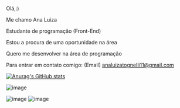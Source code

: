 
Olá,:)

Me chamo Ana Luiza

Estudante de programação (Front-End)

Estou a procura de uma oportunidade na área

Quero me desenvolver na área de programação

Para entrar em contato comigo: (Email) analuizatognelli11@gmail.com       

[![Anurag's GitHub stats](https://github-readme-stats.vercel.app/api?username=Anatognelli)](https://github.com/Anatognelli/github-readme-stats)

![image](https://github.com/Anatognelli/Anatognelli/assets/143017402/4a1f8f3a-a1bb-407e-bae7-1d4f77c93bfc)
      
![image](https://github.com/Anatognelli/Anatognelli/assets/143017402/42c02453-cc57-438c-88b7-62b50a96d23e)
![image](https://github.com/Anatognelli/Anatognelli/assets/143017402/5788bf8a-d54c-4324-a017-f9e351211e07)

